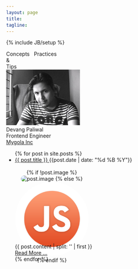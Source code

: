 ```yaml
---
layout: page
title: 
tagline:
---
```

{% include JB/setup %}


<div class="cpt top">Concepts &nbsp; Practices</div>
<div class="cpt center">&amp;</div>
<div class="cpt center">Tips</div>



<div class="card">
    <a class="logo" href="/">
      <span>
        <img src="devang.jpg" class="picture img-rounded"/>
       </span> 
  </a>
    <div class="heading-container">
        <div class="desc"><span class="text-warning">Devang Paliwal</span></div>
        <div class="desc">Frontend Engineer</div>
        <div class="desc"><a target="_blank" href="http://next.mygola.com">Mygola Inc</a></div>
    </div>  
</div>



<ul class="unstyled">
  {% for post in site.posts %}
    <div class="post-info">
  <li class="post-head">
    <a class="post-title" href="{{ post.url }}">
        {{ post.title }}
    </a>
    <span class="pull-right"> {{post.date | date: "%d %B %Y"}} </span>
    
  </li>
  </br>
  <div class="clearfix"> 
      <div class="pull-left text-center" style="width:200px;height:200px;text-align:center;">
          {% if !post.image %}
              <img style="border-radius:140px;" alt="post.image" src="/images/{{post.image }}.png">  
          {% else %}   
            <img style="border-radius:140px;" src="/images/javascript.png"> 
          {% endif %}   
      </div>
      <div class="pull-right" style="width:480px;">  
      {{ post.content | split: '<!-- more -->' | first }} 
      </div>
  </div>  
    <a class="btn btn-info read-more" href="{{ post.url}}">Read More ... </a>
    </div>
  {% endfor %}
</ul>
